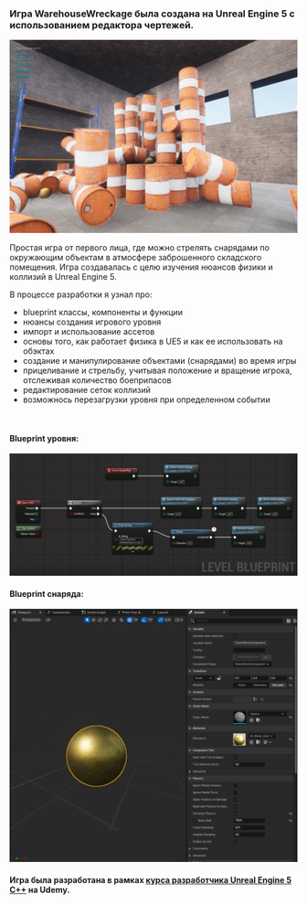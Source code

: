 ### Игра WarehouseWreckage была создана на Unreal Engine 5 с использованием редактора чертежей.

<img src="https://github.com/Romandre/WarehouseWreckage_UE5/blob/103c5d8d01d7278a0adbb439f05e27752e71299c/Images/WarehouseWrackage.png" width="900">

Простая игра от первого лица, где можно стрелять снарядами по окружающим объектам в атмосфере заброшенного складского помещения. Игра создавалась с целю изучения нюансов физики и коллизий в Unreal Engine 5.

В процессе разработки я узнал про:

- blueprint классы, компоненты и функции
- нюансы создания игрового уровня 
- импорт и использование ассетов 
- основы того, как работает физика в UE5 и как ее использовать на обэктах
- создание и манипулирование объектами (снарядами) во время игры
- прицеливание и стрельбу, учитывая положение и вращение игрока, отслеживая количество боеприпасов
- редактирование сеток коллизий
- возможнось перезагрузки уровня при определенном событии
<br />

#### Blueprint уровня:
<img src="https://github.com/Romandre/WarehouseWreckage_UE5/blob/103c5d8d01d7278a0adbb439f05e27752e71299c/Images/Level_BP.png?raw=true" width="900">

#### Blueprint снаряда:
<img src="https://github.com/Romandre/WarehouseWreckage_UE5/blob/103c5d8d01d7278a0adbb439f05e27752e71299c/Images/Projectile_BP.png" width="900">
<br />

#### Игра была разработана в рамках [курса разработчика Unreal Engine 5 C++](https://www.udemy.com/course/unrealcourse/) на Udemy.

